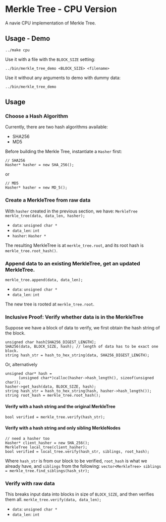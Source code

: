 # Merkle Tree - CPU Version
A navie CPU implementation of Merkle Tree.

## Usage - Demo
```
../make cpu
```

Use it with a file with the `BLOCK_SIZE` setting:
```
../bin/merkle_tree_demo <BLOCK_SIZE> <filename>
```

Use it without any arguments to demo with dummy data:
```
../bin/merkle_tree_demo 
```

## Usage
### Choose a Hash Algorithm
Currently, there are two hash algorithms available:
- SHA256
- MD5

Before building the Merkle Tree, instantiate a `Hasher` first:
```
// SHA256
Hasher* hasher = new SHA_256();
```
or
```
// MD5
Hasher* hasher = new MD_5();
```

### Create a MerkleTree from raw data
With `hasher` created in the previous section, we have:
`MerkleTree merkle_tree(data, data_len, hasher);`
- `data`: `unsigned char *`
- `data_len`: `int`
- `hasher`: `Hasher *`

The resulting MerkleTree is at `merkle_tree.root`, and its root hash is
`merkle_tree.root_hash()`.

### Append data to an existing MerkleTree, get an updated MerkleTree.
`merkle_tree.append(data, data_len);`
- `data`: `unsigned char *`
- `data_len`: `int`

The new tree is rooted at `merkle_tree.root`.

### Inclusive Proof: Verify whether data is in the MerkleTree
Suppose we have a block of data to verify, we first obtain the hash string
of the block.
```
unsigned char hash[SHA256_DIGEST_LENGTH];
SHA256(data, BLOCK_SIZE, hash); // length of data has to be exact one block.
string hash_str = hash_to_hex_string(data, SHA256_DIGEST_LENGTH);
```

Or, alternatively
```
unsigned char* hash =
      (unsigned char*)calloc(hasher->hash_length(), sizeof(unsigned char));
hasher->get_hash(data, BLOCK_SIZE, hash);
string hash_str = hash_to_hex_string(hash, hasher->hash_length());
string root_hash = merkle_tree.root_hash();
```

#### Verify with a hash string and the original MerkleTree
`bool verified = merkle_tree.verify(hash_str);`

#### Verify with a hash string and only sibling MerkleNodes
```
// need a hasher too
Hasher* client_hasher = new SHA_256();
MerkleTree local_tree(client_hasher);
bool verified = local_tree.verify(hash_str, siblings, root_hash);
```
Where `hash_str` is from our block to be verified, `root_hash` is what
we already have, and `siblings` from the following:
`vector<MerkleTree> siblings = merkle_tree.find_siblings(hash_str);`

### Verify with raw data
This breaks input data into blocks in size of `BLOCK_SIZE`, and then
verifies them all.
`merkle_tree.verify(data, data_len);`
- `data`: `unsigned char *`
- `data_len`: `int`
